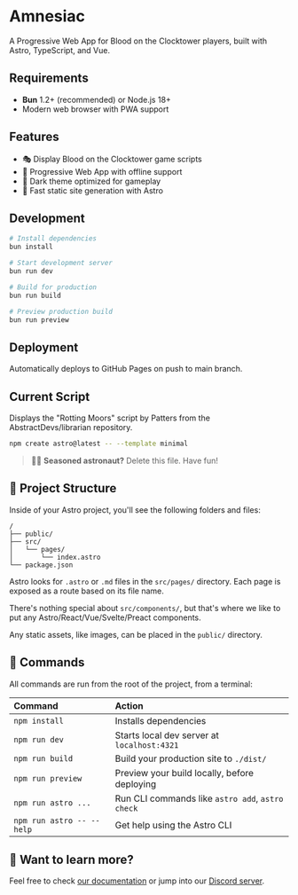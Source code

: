 # Amnesiac

A Progressive Web App for Blood on the Clocktower players, built with Astro, TypeScript, and Vue.

## Requirements

- **Bun** 1.2+ (recommended) or Node.js 18+
- Modern web browser with PWA support

## Features

- 🎭 Display Blood on the Clocktower game scripts
- 📱 Progressive Web App with offline support
- 🌙 Dark theme optimized for gameplay
- 🚀 Fast static site generation with Astro

## Development

```bash
# Install dependencies
bun install

# Start development server
bun run dev

# Build for production
bun run build

# Preview production build
bun run preview
```

## Deployment

Automatically deploys to GitHub Pages on push to main branch.

## Current Script

Displays the "Rotting Moors" script by Patters from the AbstractDevs/librarian repository.

```sh
npm create astro@latest -- --template minimal
```

> 🧑‍🚀 **Seasoned astronaut?** Delete this file. Have fun!

## 🚀 Project Structure

Inside of your Astro project, you'll see the following folders and files:

```text
/
├── public/
├── src/
│   └── pages/
│       └── index.astro
└── package.json
```

Astro looks for `.astro` or `.md` files in the `src/pages/` directory. Each page is exposed as a route based on its file name.

There's nothing special about `src/components/`, but that's where we like to put any Astro/React/Vue/Svelte/Preact components.

Any static assets, like images, can be placed in the `public/` directory.

## 🧞 Commands

All commands are run from the root of the project, from a terminal:

| Command                   | Action                                           |
| :------------------------ | :----------------------------------------------- |
| `npm install`             | Installs dependencies                            |
| `npm run dev`             | Starts local dev server at `localhost:4321`      |
| `npm run build`           | Build your production site to `./dist/`          |
| `npm run preview`         | Preview your build locally, before deploying     |
| `npm run astro ...`       | Run CLI commands like `astro add`, `astro check` |
| `npm run astro -- --help` | Get help using the Astro CLI                     |

## 👀 Want to learn more?

Feel free to check [our documentation](https://docs.astro.build) or jump into our [Discord server](https://astro.build/chat).
